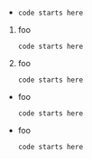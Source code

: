 -     code starts here

1.  foo

        code starts here

2. foo

       code starts here

- foo

      code starts here

 -  foo

        code starts here
